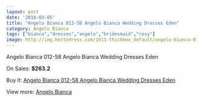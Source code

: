 ```yaml
---
layout: post
date: '2018-03-05'
title: "Angelo Bianca 012-58 Angelo Bianca Wedding Dresses Eden"
category: Angelo Bianca
tags: ["bianca","dresses","angelo","bridesmaid","rosy"]
image: http://img.hectodress.com/1611-thickbox_default/angelo-bianca-012-58-angelo-bianca-wedding-dresses-eden.jpg
---
```

Angelo Bianca 012-58 Angelo Bianca Wedding Dresses Eden

On Sales: **$263.2**
<a href="https://www.hectodress.com/angelo-bianca/986-angelo-bianca-012-58-angelo-bianca-wedding-dresses-eden.html"><amp-img layout="responsive" width="600" height="600" src="//img.hectodress.com/1611-thickbox_default/angelo-bianca-012-58-angelo-bianca-wedding-dresses-eden.jpg" alt="Angelo Bianca 012-58 Angelo Bianca Wedding Dresses Eden 0" /></a>

Buy it: [Angelo Bianca 012-58 Angelo Bianca Wedding Dresses Eden](https://www.hectodress.com/angelo-bianca/986-angelo-bianca-012-58-angelo-bianca-wedding-dresses-eden.html "Angelo Bianca 012-58 Angelo Bianca Wedding Dresses Eden")

View more: [Angelo Bianca](https://www.hectodress.com/14-angelo-bianca "Angelo Bianca")